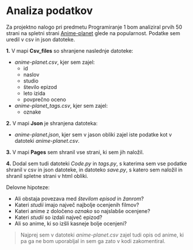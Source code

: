 # Analiza podatkov


Za projektno nalogo pri predmetu Programiranje 1 bom analiziral prvih 50 strani na spletni strani
[Anime-planet](https://www.anime-planet.com/anime/all) glede na popularnost. Podatke sem uredil v csv in json datoteke. 


**1.** V mapi **Csv_files** so shranjene naslednje datoteke:
- *anime-planet.csv*, kjer sem zajel:
  * id
  * naslov
  * studio
  * število epizod
  * leto izida
  * povprečno oceno
- *anime-planet_tags.csv*, kjer sem zajel:
  * oznake


**2.** V mapi **Json** je shranjena datoteka:
- *anime-planet.json*, kjer sem v jason obliki zajel iste podatke kot v datoteki *anime-planet.csv*.

**3.** V mapi **Pages** sem shranil vse strani, ki sem jih naložil.

**4.** Dodal sem tudi datoteki *Code.py* in *tags.py*, s katerima sem vse podatke shranil v csv in json datoteke, in datoteko *save.py*, s katero sem naložil in shranil spletne strani v html obliki.

Delovne hipoteze:
* Ali obstaja povezava med *številom episod* in *žanrom*?
* Kateri *studii* imajo največ najbolje ocenjenih filmov?
* Kateri anime z določeno *oznako* so najslabše ocenjene?
* Kateri *studii* so izdali največ epizod?
* Ali so anime, ki so izšli kasneje bolje ocenjeni?

> Najprej sem v datoteki *anime-planet.csv* zajel tudi opis od anime, ki pa ga ne bom uporabljal in sem ga zato v kodi zakomentiral.
